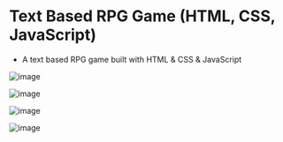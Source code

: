 # Text Based RPG Game (HTML, CSS, JavaScript)
- A text based RPG game built with HTML &amp; CSS &amp; JavaScript

![image](https://user-images.githubusercontent.com/60242731/199659947-f856d28d-92e3-42e7-9dc4-455474a2b2f9.png)

![image](https://user-images.githubusercontent.com/60242731/199659985-2b50ada1-66c7-4c3d-aa22-c6d55e2d0662.png)

![image](https://user-images.githubusercontent.com/60242731/199660056-959a6298-2bda-4d5a-b8e5-294ab57ca2a0.png)

![image](https://user-images.githubusercontent.com/60242731/199660092-ed8b30cb-d095-45d1-b980-f3d794103094.png)
